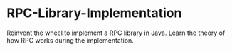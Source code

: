# RPC-Library-Implementation
Reinvent the wheel to implement a RPC library in Java. Learn the theory of how RPC works during the implementation.  
